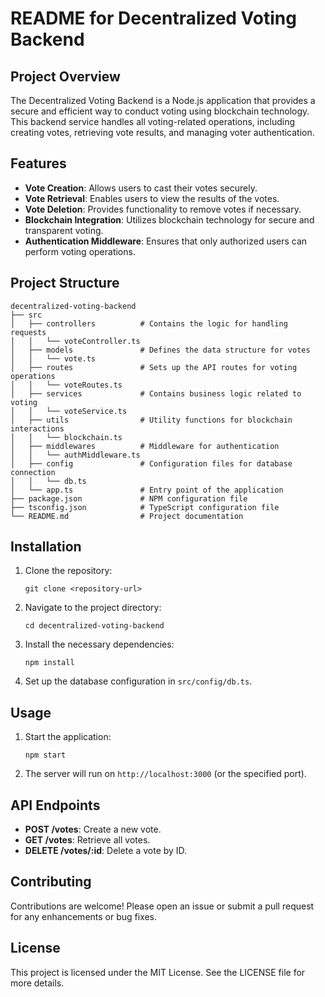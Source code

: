 # README for Decentralized Voting Backend

## Project Overview

The Decentralized Voting Backend is a Node.js application that provides a secure and efficient way to conduct voting using blockchain technology. This backend service handles all voting-related operations, including creating votes, retrieving vote results, and managing voter authentication.

## Features

- **Vote Creation**: Allows users to cast their votes securely.
- **Vote Retrieval**: Enables users to view the results of the votes.
- **Vote Deletion**: Provides functionality to remove votes if necessary.
- **Blockchain Integration**: Utilizes blockchain technology for secure and transparent voting.
- **Authentication Middleware**: Ensures that only authorized users can perform voting operations.

## Project Structure

```
decentralized-voting-backend
├── src
│   ├── controllers          # Contains the logic for handling requests
│   │   └── voteController.ts
│   ├── models               # Defines the data structure for votes
│   │   └── vote.ts
│   ├── routes               # Sets up the API routes for voting operations
│   │   └── voteRoutes.ts
│   ├── services             # Contains business logic related to voting
│   │   └── voteService.ts
│   ├── utils                # Utility functions for blockchain interactions
│   │   └── blockchain.ts
│   ├── middlewares          # Middleware for authentication
│   │   └── authMiddleware.ts
│   ├── config               # Configuration files for database connection
│   │   └── db.ts
│   └── app.ts               # Entry point of the application
├── package.json             # NPM configuration file
├── tsconfig.json            # TypeScript configuration file
└── README.md                # Project documentation
```

## Installation

1. Clone the repository:
   ```
   git clone <repository-url>
   ```

2. Navigate to the project directory:
   ```
   cd decentralized-voting-backend
   ```

3. Install the necessary dependencies:
   ```
   npm install
   ```

4. Set up the database configuration in `src/config/db.ts`.

## Usage

1. Start the application:
   ```
   npm start
   ```

2. The server will run on `http://localhost:3000` (or the specified port).

## API Endpoints

- **POST /votes**: Create a new vote.
- **GET /votes**: Retrieve all votes.
- **DELETE /votes/:id**: Delete a vote by ID.

## Contributing

Contributions are welcome! Please open an issue or submit a pull request for any enhancements or bug fixes.

## License

This project is licensed under the MIT License. See the LICENSE file for more details.
